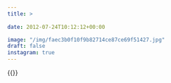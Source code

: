```yaml
---
title: >
  
date: 2012-07-24T10:12:12+00:00

image: "/img/faec3b0f10f9b82714ce87ce69f51427.jpg"
draft: false
instagram: true
---
```


{{<photo src="/img/faec3b0f10f9b82714ce87ce69f51427.jpg">}}
